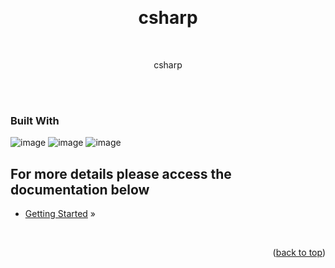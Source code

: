 <a name="readme-top"></a>
<div align="center">
  <br />
  <h1 align="center">csharp</h1>
  <p align="center">
  <br />
  
  csharp

  <br />
  <br />
  </p>
</div>

### Built With

![image](https://img.shields.io/badge/C%23-239120?style=for-the-badge&logo=c-sharp&logoColor=white)
![image](https://img.shields.io/badge/.NET-512BD4?style=for-the-badge&logo=dotnet&logoColor=white)
![image](https://img.shields.io/badge/Swagger-85EA2D?style=for-the-badge&logo=Swagger&logoColor=white)

## For more details please access the documentation below

 - [Getting Started](docs/index.md) »

<br />
<p align="right">(<a href="#readme-top">back to top</a>)</p>

